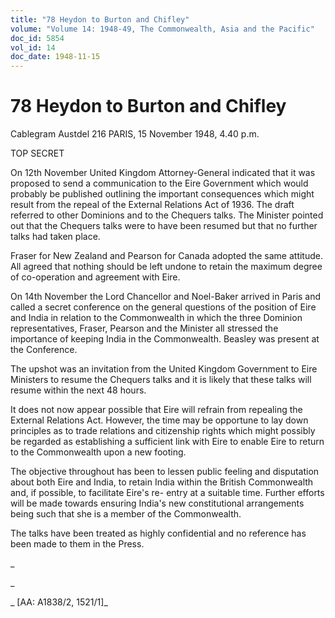 ```yaml
---
title: "78 Heydon to Burton and Chifley"
volume: "Volume 14: 1948-49, The Commonwealth, Asia and the Pacific"
doc_id: 5854
vol_id: 14
doc_date: 1948-11-15
---
```


# 78 Heydon to Burton and Chifley

Cablegram Austdel 216 PARIS, 15 November 1948, 4.40 p.m.

TOP SECRET

On 12th November United Kingdom Attorney-General indicated that it was proposed to send a communication to the Eire Government which would probably be published outlining the important consequences which might result from the repeal of the External Relations Act of 1936. The draft referred to other Dominions and to the Chequers talks. The Minister pointed out that the Chequers talks were to have been resumed but that no further talks had taken place.

Fraser for New Zealand and Pearson for Canada adopted the same attitude. All agreed that nothing should be left undone to retain the maximum degree of co-operation and agreement with Eire.

On 14th November the Lord Chancellor and Noel-Baker arrived in Paris and called a secret conference on the general questions of the position of Eire and India in relation to the Commonwealth in which the three Dominion representatives, Fraser, Pearson and the Minister all stressed the importance of keeping India in the Commonwealth. Beasley was present at the Conference.

The upshot was an invitation from the United Kingdom Government to Eire Ministers to resume the Chequers talks and it is likely that these talks will resume within the next 48 hours.

It does not now appear possible that Eire will refrain from repealing the External Relations Act. However, the time may be opportune to lay down principles as to trade relations and citizenship rights which might possibly be regarded as establishing a sufficient link with Eire to enable Eire to return to the Commonwealth upon a new footing.

The objective throughout has been to lessen public feeling and disputation about both Eire and India, to retain India within the British Commonwealth and, if possible, to facilitate Eire's re- entry at a suitable time. Further efforts will be made towards ensuring India's new constitutional arrangements being such that she is a member of the Commonwealth.

The talks have been treated as highly confidential and no reference has been made to them in the Press.

_

_

_ [AA: A1838/2, 1521/1]_
